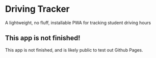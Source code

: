 # Driving Tracker
A lightweight, no fluff, installable PWA for tracking student driving hours

## This app is not finished!
This app is not finished, and is likely public to test out Github Pages. 
